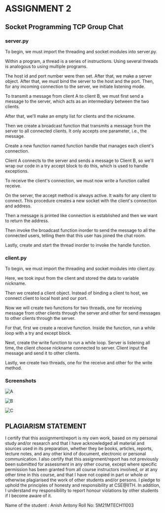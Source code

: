 
# ASSIGNMENT 2 
## Socket Programming TCP Group Chat


### server.py

To begin, we must import the threading and socket modules into server.py.  

Within a program, a thread is a series of instructions. Using several threads is analogous to using multiple programs.

The host id and port number were then set. After that, we make a server object. After that, we must bind the server to the host and the port. Then, for any incoming connection to the server, we initiate listening mode.

To transmit a message from client A to client B, we must first send a message to the server, which acts as an intermediary between the two clients.

After that, we'll make an empty list for clients and the nickname.

Then we create a broadcast function that transmits a message from the server to all connected clients. It only accepts one parameter, i.e., the message.

Create a new function named function handle that manages each client's connection.

Client A connects to the server and sends a message to Client B, so we'll wrap our code in a try accept block to do this, which is used to handle exceptions.

To receive the client's connection, we must now write a function called receive.

On the server, the accept method is always active. It waits for any client to connect. This procedure creates a new socket with the client's connection and address.

Then a message is printed like connection is established and then we want to return the address.

Then invoke the broadcast function inorder to send the message to all the connected users, telling them that this user has joined the chat room.

Lastly, create and start the thread inorder to invoke the handle function.

### client.py

To begin, we must import the threading and socket modules into client.py.

Here, we took input from the client and stored the data to variable nickname.

Then we created a client object.  Instead of binding a client to host, we connect client to local host and our port.

Now we will create two functions for two threads, one for receiving message from other clients through the server and other for send messages to other clients through the server.

For that, first we create a receive function. Inside the function, run a while loop with a try and except block. 

Next, create the write function to run a while loop. Server is listening all time, the client choose nickname connected to server. Client input the message and send it to other clients.

Lastly, we create two threads, one for the receive and other for the write method.

### Screenshots

![A](https://user-images.githubusercontent.com/89770438/134208021-0d93577d-769c-49ad-ab79-682d0720a345.jpg)

![B](https://user-images.githubusercontent.com/89770438/134208267-6a09f38f-41cf-4e4f-ac54-0e418326ba35.jpg)

![C](https://user-images.githubusercontent.com/89770438/134208397-4da7cf3f-2040-4835-96f4-a406fe805ce9.jpg)


## PLAGIARISM STATEMENT 
I certify that this assignment/report is my own work, based on my personal study and/or research and that I have acknowledged all material and sources used in its preparation, whether they be books, articles, reports, lecture notes, and any other kind of document, electronic or personal communication. I also certify that this assignment/report has not previously been submitted for assessment in any other course, except where specific permission has been granted from all course instructors involved, or at any other time in this course, and that I have not copied in part or whole or otherwise plagiarised the work of other students and/or persons. I pledge to uphold the principles of honesty and responsibility at CSE@IITH. In addition, I understand my responsibility to report honour violations by other students if I become aware of it.

Name of the student : Anish Antony
Roll No: SM21MTECH11003

